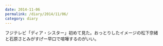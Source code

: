 ```yaml
---
date: 2014-11-06
permalink: /diary/2014/11/06/
category: diary
---
```


フジテレビ「ディア・シスター」初めて見た。おっとりしたイメージの松下奈緒と石原さとみがすげー早口で喧嘩するのがいい。
